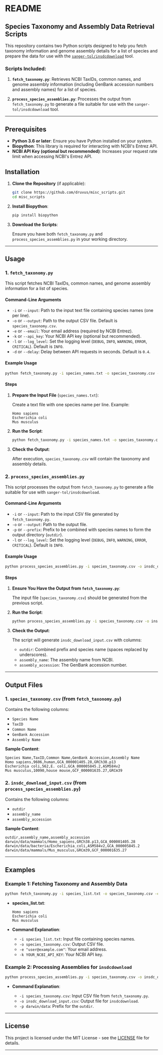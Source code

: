 # README

## Species Taxonomy and Assembly Data Retrieval Scripts

This repository contains two Python scripts designed to help you fetch taxonomy information and genome assembly details for a list of species and prepare the data for use with the [`sanger-tol/insdcdownload`](https://github.com/sanger-tol/insdcdownload) tool.

### Scripts Included:

1. **`fetch_taxonomy.py`**: Retrieves NCBI TaxIDs, common names, and genome assembly information (including GenBank accession numbers and assembly names) for a list of species.

2. **`process_species_assemblies.py`**: Processes the output from `fetch_taxonomy.py` to generate a file suitable for use with the `sanger-tol/insdcdownload` tool.

---

## Prerequisites

- **Python 3.6 or later**: Ensure you have Python installed on your system.
- **Biopython**: This library is required for interacting with NCBI's Entrez API.
- **NCBI API Key (optional but recommended)**: Increases your request rate limit when accessing NCBI's Entrez API.

## Installation

1. **Clone the Repository** (if applicable):

   ```bash
   git clone https://github.com/druvus/misc_scripts.git
   cd misc_scripts
   ```

2. **Install Biopython**:

   ```bash
   pip install biopython
   ```

3. **Download the Scripts**:

   Ensure you have both `fetch_taxonomy.py` and `process_species_assemblies.py` in your working directory.

---

## Usage

### 1. `fetch_taxonomy.py`

This script fetches NCBI TaxIDs, common names, and genome assembly information for a list of species.

#### **Command-Line Arguments**

- `-i` or `--input`: Path to the input text file containing species names (one per line).
- `-o` or `--output`: Path to the output CSV file. Default is `species_taxonomy.csv`.
- `-e` or `--email`: Your email address (required by NCBI Entrez).
- `-k` or `--api_key`: Your NCBI API key (optional but recommended).
- `-l` or `--log_level`: Set the logging level (`DEBUG`, `INFO`, `WARNING`, `ERROR`, `CRITICAL`). Default is `INFO`.
- `-d` or `--delay`: Delay between API requests in seconds. Default is `0.4`.

#### **Example Usage**

```bash
python fetch_taxonomy.py -i species_names.txt -o species_taxonomy.csv -e "your_email@example.com" -k YOUR_NCBI_API_KEY
```

#### **Steps**

1. **Prepare the Input File** (`species_names.txt`):

   Create a text file with one species name per line. Example:

   ```
   Homo sapiens
   Escherichia coli
   Mus musculus
   ```

2. **Run the Script**:

   ```bash
   python fetch_taxonomy.py -i species_names.txt -o species_taxonomy.csv -e "your_email@example.com" -k YOUR_NCBI_API_KEY
   ```

3. **Check the Output**:

   After execution, `species_taxonomy.csv` will contain the taxonomy and assembly details.

### 2. `process_species_assemblies.py`

This script processes the output from `fetch_taxonomy.py` to generate a file suitable for use with `sanger-tol/insdcdownload`.

#### **Command-Line Arguments**

- `-i` or `--input`: Path to the input CSV file generated by `fetch_taxonomy.py`.
- `-o` or `--output`: Path to the output file.
- `-p` or `--prefix`: Prefix to be combined with species names to form the output directory (`outdir`).
- `-l` or `--log_level`: Set the logging level (`DEBUG`, `INFO`, `WARNING`, `ERROR`, `CRITICAL`). Default is `INFO`.

#### **Example Usage**

```bash
python process_species_assemblies.py -i species_taxonomy.csv -o insdc_download_input.csv -p darwin/data/mammals
```

#### **Steps**

1. **Ensure You Have the Output from `fetch_taxonomy.py`**:

   The input file (`species_taxonomy.csv`) should be generated from the previous script.

2. **Run the Script**:

   ```bash
   python process_species_assemblies.py -i species_taxonomy.csv -o insdc_download_input.csv -p darwin/data/mammals
   ```

3. **Check the Output**:

   The script will generate `insdc_download_input.csv` with columns:

   - `outdir`: Combined prefix and species name (spaces replaced by underscores).
   - `assembly_name`: The assembly name from NCBI.
   - `assembly_accession`: The GenBank accession number.

---

## Output Files

### 1. `species_taxonomy.csv` (from `fetch_taxonomy.py`)

Contains the following columns:

- `Species Name`
- `TaxID`
- `Common Name`
- `GenBank Accession`
- `Assembly Name`

**Sample Content**:

```csv
Species Name,TaxID,Common Name,GenBank Accession,Assembly Name
Homo sapiens,9606,human,GCA_000001405.28,GRCh38.p13
Escherichia coli,562,E. coli,GCA_000005845.2,ASM584v2
Mus musculus,10090,house mouse,GCF_000001635.27,GRCm39
```

### 2. `insdc_download_input.csv` (from `process_species_assemblies.py`)

Contains the following columns:

- `outdir`
- `assembly_name`
- `assembly_accession`

**Sample Content**:

```csv
outdir,assembly_name,assembly_accession
darwin/data/mammals/Homo_sapiens,GRCh38.p13,GCA_000001405.28
darwin/data/bacteria/Escherichia_coli,ASM584v2,GCA_000005845.2
darwin/data/mammals/Mus_musculus,GRCm39,GCF_000001635.27
```

---

## Examples

### Example 1: Fetching Taxonomy and Assembly Data

```bash
python fetch_taxonomy.py -i species_list.txt -o species_taxonomy.csv -e "user@example.com" -k YOUR_NCBI_API_KEY
```

- **species_list.txt**:

  ```
  Homo sapiens
  Escherichia coli
  Mus musculus
  ```

- **Command Explanation**:

  - `-i species_list.txt`: Input file containing species names.
  - `-o species_taxonomy.csv`: Output CSV file.
  - `-e "user@example.com"`: Your email address.
  - `-k YOUR_NCBI_API_KEY`: Your NCBI API key.

### Example 2: Processing Assemblies for `insdcdownload`

```bash
python process_species_assemblies.py -i species_taxonomy.csv -o insdc_download_input.csv -p darwin/data
```

- **Command Explanation**:

  - `-i species_taxonomy.csv`: Input CSV file from `fetch_taxonomy.py`.
  - `-o insdc_download_input.csv`: Output file for `insdcdownload`.
  - `-p darwin/data`: Prefix for the `outdir`.

---

## License

This project is licensed under the MIT License - see the [LICENSE](LICENSE) file for details.

---

